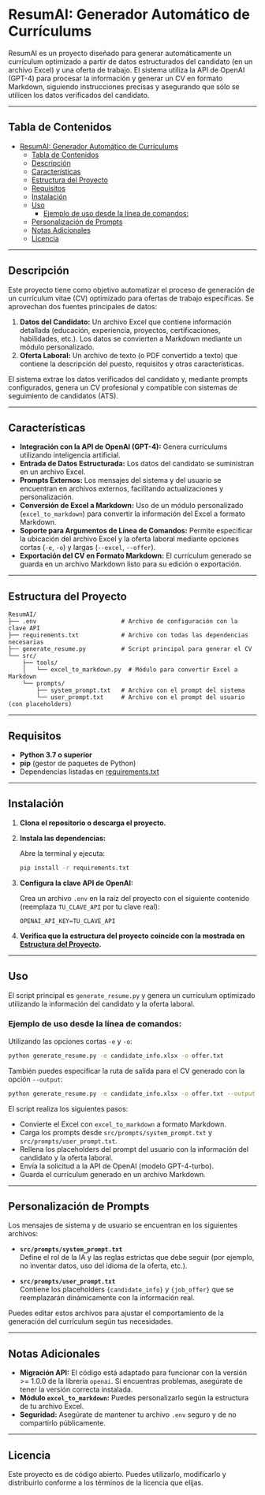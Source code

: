 # ResumAI: Generador Automático de Currículums

ResumAI es un proyecto diseñado para generar automáticamente un currículum optimizado a partir de datos estructurados del candidato (en un archivo Excel) y una oferta de trabajo. El sistema utiliza la API de OpenAI (GPT-4) para procesar la información y generar un CV en formato Markdown, siguiendo instrucciones precisas y asegurando que sólo se utilicen los datos verificados del candidato.

---

## Tabla de Contenidos

- [ResumAI: Generador Automático de Currículums](#resumai-generador-automático-de-currículums)
  - [Tabla de Contenidos](#tabla-de-contenidos)
  - [Descripción](#descripción)
  - [Características](#características)
  - [Estructura del Proyecto](#estructura-del-proyecto)
  - [Requisitos](#requisitos)
  - [Instalación](#instalación)
  - [Uso](#uso)
    - [Ejemplo de uso desde la línea de comandos:](#ejemplo-de-uso-desde-la-línea-de-comandos)
  - [Personalización de Prompts](#personalización-de-prompts)
  - [Notas Adicionales](#notas-adicionales)
  - [Licencia](#licencia)

---

## Descripción

Este proyecto tiene como objetivo automatizar el proceso de generación de un currículum vitae (CV) optimizado para ofertas de trabajo específicas. Se aprovechan dos fuentes principales de datos:

1. **Datos del Candidato:** Un archivo Excel que contiene información detallada (educación, experiencia, proyectos, certificaciones, habilidades, etc.). Los datos se convierten a Markdown mediante un módulo personalizado.
2. **Oferta Laboral:** Un archivo de texto (o PDF convertido a texto) que contiene la descripción del puesto, requisitos y otras características.

El sistema extrae los datos verificados del candidato y, mediante prompts configurados, genera un CV profesional y compatible con sistemas de seguimiento de candidatos (ATS).

---

## Características

- **Integración con la API de OpenAI (GPT-4):** Genera currículums utilizando inteligencia artificial.
- **Entrada de Datos Estructurada:** Los datos del candidato se suministran en un archivo Excel.
- **Prompts Externos:** Los mensajes del sistema y del usuario se encuentran en archivos externos, facilitando actualizaciones y personalización.
- **Conversión de Excel a Markdown:** Uso de un módulo personalizado (`excel_to_markdown`) para convertir la información del Excel a formato Markdown.
- **Soporte para Argumentos de Línea de Comandos:** Permite especificar la ubicación del archivo Excel y la oferta laboral mediante opciones cortas (`-e`, `-o`) y largas (`--excel`, `--offer`).
- **Exportación del CV en Formato Markdown:** El currículum generado se guarda en un archivo Markdown listo para su edición o exportación.

---

## Estructura del Proyecto

```
ResumAI/
├── .env                        # Archivo de configuración con la clave API
├── requirements.txt            # Archivo con todas las dependencias necesarias
├── generate_resume.py          # Script principal para generar el CV
└── src/
    ├── tools/
    │   └── excel_to_markdown.py  # Módulo para convertir Excel a Markdown
    └── prompts/
        ├── system_prompt.txt   # Archivo con el prompt del sistema
        └── user_prompt.txt     # Archivo con el prompt del usuario (con placeholders)
```

---

## Requisitos

- **Python 3.7 o superior**
- **pip** (gestor de paquetes de Python)
- Dependencias listadas en [requirements.txt](requirements.txt)

---

## Instalación

1. **Clona el repositorio o descarga el proyecto.**

2. **Instala las dependencias:**

   Abre la terminal y ejecuta:

   ```bash
   pip install -r requirements.txt
   ```

3. **Configura la clave API de OpenAI:**
   
   Crea un archivo `.env` en la raíz del proyecto con el siguiente contenido (reemplaza `TU_CLAVE_API` por tu clave real):

   ```env
   OPENAI_API_KEY=TU_CLAVE_API
   ```

4. **Verifica que la estructura del proyecto coincide con la mostrada en [Estructura del Proyecto](#estructura-del-proyecto).**

---

## Uso

El script principal es `generate_resume.py` y genera un currículum optimizado utilizando la información del candidato y la oferta laboral.

### Ejemplo de uso desde la línea de comandos:

Utilizando las opciones cortas `-e` y `-o`:

```bash
python generate_resume.py -e candidate_info.xlsx -o offer.txt
```

También puedes especificar la ruta de salida para el CV generado con la opción `--output`:

```bash
python generate_resume.py -e candidate_info.xlsx -o offer.txt --output generated_resume.md
```

El script realiza los siguientes pasos:
- Convierte el Excel con `excel_to_markdown` a formato Markdown.
- Carga los prompts desde `src/prompts/system_prompt.txt` y `src/prompts/user_prompt.txt`.
- Rellena los placeholders del prompt del usuario con la información del candidato y la oferta laboral.
- Envía la solicitud a la API de OpenAI (modelo GPT-4-turbo).
- Guarda el currículum generado en un archivo Markdown.

---

## Personalización de Prompts

Los mensajes de sistema y de usuario se encuentran en los siguientes archivos:

- **`src/prompts/system_prompt.txt`**  
  Define el rol de la IA y las reglas estrictas que debe seguir (por ejemplo, no inventar datos, uso del idioma de la oferta, etc.).

- **`src/prompts/user_prompt.txt`**  
  Contiene los placeholders `{candidate_info}` y `{job_offer}` que se reemplazarán dinámicamente con la información real.

Puedes editar estos archivos para ajustar el comportamiento de la generación del currículum según tus necesidades.

---

## Notas Adicionales

- **Migración API:** El código está adaptado para funcionar con la versión >= 1.0.0 de la librería `openai`. Si encuentras problemas, asegúrate de tener la versión correcta instalada.
- **Módulo `excel_to_markdown`:** Puedes personalizarlo según la estructura de tu archivo Excel.
- **Seguridad:** Asegúrate de mantener tu archivo `.env` seguro y de no compartirlo públicamente.

---

## Licencia

Este proyecto es de código abierto. Puedes utilizarlo, modificarlo y distribuirlo conforme a los términos de la licencia que elijas.
